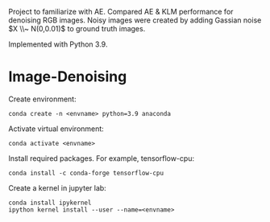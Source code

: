 Project to familiarize with AE. Compared AE & KLM performance for denoising RGB images. Noisy images were created by adding Gassian noise $X \\~ N(0,0.01)$ to ground truth images.

Implemented with Python 3.9.

# Image-Denoising

Create environment:

```
conda create -n <envname> python=3.9 anaconda
```

Activate virtual environment:

```
conda activate <envname>
```

Install required packages. For example, tensorflow-cpu:

```
conda install -c conda-forge tensorflow-cpu
```

Create a kernel in jupyter lab:

```
conda install ipykernel
ipython kernel install --user --name=<envname>
```
